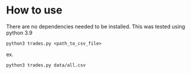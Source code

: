 # How to use

There are no dependencies needed to be installed. This was tested using python 3.9

```
python3 trades.py <path_to_csv_file>
```

ex.

```
python3 trades.py data/all.csv
```
